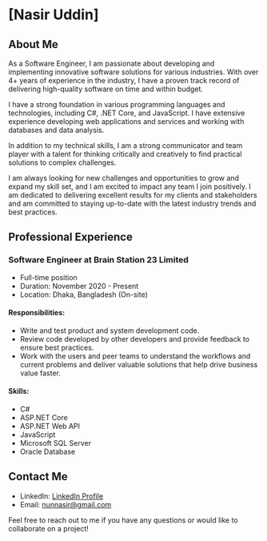 <!---
- 👋 Hello there! I'm a passionate Software Engineer with a proven track record of delivering innovative software solutions within various industries. With 4+ years of experience, I strive to develop high-quality software, always meeting deadlines and budgets.
- 💻 My expertise lies in programming languages and technologies such as C#, .NET Core, and JavaScript. I specialize in building web applications, services, and working with databases for efficient data analysis.
- 🔨 Besides my technical skills, I excel in communication and collaboration, making me an excellent team player. I possess strong critical thinking abilities and enjoy tackling complex challenges with creative and practical solutions.
- 🌱 I am constantly seeking new challenges and opportunities to enhance my skill set, always eager to make a positive impact on any team I join. My dedication to excellence ensures exceptional results for clients and stakeholders. I also make it a priority to stay up-to-date with the latest industry trends and best practices.
- Feel free to reach out if you have any exciting projects or if you'd like to collaborate! Let's create innovative software solutions together. 🚀


nunnasir/nunnasir is a ✨ special ✨ repository because its `README.md` (this file) appears on your GitHub profile.
You can click the Preview link to take a look at your changes.
--->

# [Nasir Uddin]

## About Me

As a Software Engineer, I am passionate about developing and implementing innovative software solutions for various industries. With over 4+ years of experience in the industry, I have a proven track record of delivering high-quality software on time and within budget.

I have a strong foundation in various programming languages and technologies, including C#, .NET Core, and JavaScript. I have extensive experience developing web applications and services and working with databases and data analysis.

In addition to my technical skills, I am a strong communicator and team player with a talent for thinking critically and creatively to find practical solutions to complex challenges.

I am always looking for new challenges and opportunities to grow and expand my skill set, and I am excited to impact any team I join positively. I am dedicated to delivering excellent results for my clients and stakeholders and am committed to staying up-to-date with the latest industry trends and best practices.

## Professional Experience

### Software Engineer at Brain Station 23 Limited
- Full-time position
- Duration: November 2020 - Present
- Location: Dhaka, Bangladesh (On-site)

#### Responsibilities:
- Write and test product and system development code.
- Review code developed by other developers and provide feedback to ensure best practices.
- Work with the users and peer teams to understand the workflows and current problems and deliver valuable solutions that help drive business value faster.

#### Skills:
- C#
- ASP.NET Core
- ASP.NET Web API
- JavaScript
- Microsoft SQL Server
- Oracle Database

## Contact Me

- LinkedIn: [LinkedIn Profile](https://www.linkedin.com/in/nasirsce/)
- Email: nunnasir@gmail.com

Feel free to reach out to me if you have any questions or would like to collaborate on a project!

